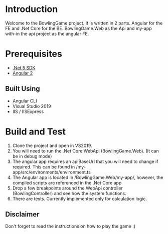 # Introduction 
Welcome to the BowlingGame project. It is written in 2 parts. Angular for the FE and .Net Core for the BE.
BowlingGame.Web as the Api and my-app with-in the api project as the angular FE.

# Prerequisites
* [.Net 5 SDK](https://dotnet.microsoft.com/download/dotnet/thank-you/sdk-5.0.101-windows-x64-installer)
* [Angular 2](https://angular.io)


## Built Using
* Angular CLI
* Visual Studio 2019
* IIS / IISExpress

# Build and Test
1.	Clone the project and open in VS2019.
2.  You will need to run the .Net Core WebApi (BowlingGame.Web). (It can be in debug mode)
3.  The angular app requires an apiBaseUrl that you will need to change if required. This can be found in /my-app/src/environments/environment.ts
4.  The Angular app is located in /BowlingGame.Web/my-app/, however, the compiled scripts are referenced in the .Net Core app
6.	Drop a few breakpoints around the WebApi controller (BowlingController) and see how the system functions.
7.  There are tests. Currently implemented only for calculation logic.

## Disclaimer
Don't forget to read the instructions on how to play the game :)
